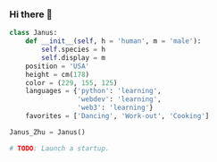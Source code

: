 ### Hi there 👋

<!--
**JanusZhu/JanusZhu** is a ✨ _special_ ✨ repository because its `README.md` (this file) appears on your GitHub profile.

Here are some ideas to get you started:

- 🔭 I’m currently working on ...
- 🌱 I’m currently learning ...
- 👯 I’m looking to collaborate on ...
- 🤔 I’m looking for help with ...
- 💬 Ask me about ...
- 📫 How to reach me: ...
- 😄 Pronouns: ...
- ⚡ Fun fact: ...
-->
``` python
class Janus:
    def __init__(self, h = 'human', m = 'male'):
        self.species = h
        self.display = m
    position = 'USA'
    height = cm(178)
    color = (229, 155, 125)
    languages = {'python': 'learning',
                 'webdev': 'learning',
                 'web3': 'learning'}
    favorites = ['Dancing', 'Work-out', 'Cooking']

Janus_Zhu = Janus()

# TODO: Launch a startup.
 ```   
